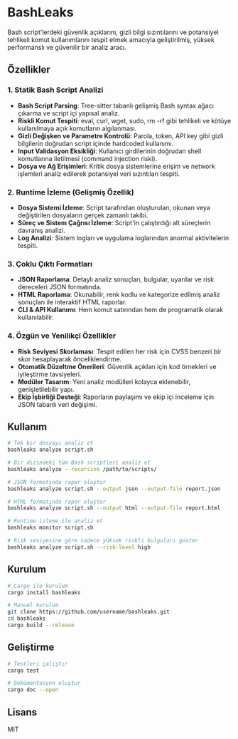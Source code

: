 # BashLeaks

Bash script'lerdeki güvenlik açıklarını, gizli bilgi sızıntılarını ve potansiyel tehlikeli komut kullanımlarını tespit etmek amacıyla geliştirilmiş, yüksek performanslı ve güvenilir bir analiz aracı.

## Özellikler

### 1. Statik Bash Script Analizi
- **Bash Script Parsing**: Tree-sitter tabanlı gelişmiş Bash syntax ağacı çıkarma ve script içi yapısal analiz.
- **Riskli Komut Tespiti**: eval, curl, wget, sudo, rm -rf gibi tehlikeli ve kötüye kullanılmaya açık komutların algılanması.
- **Gizli Değişken ve Parametre Kontrolü**: Parola, token, API key gibi gizli bilgilerin doğrudan script içinde hardcoded kullanımı.
- **Input Validasyon Eksikliği**: Kullanıcı girdilerinin doğrudan shell komutlarına iletilmesi (command injection riski).
- **Dosya ve Ağ Erişimleri**: Kritik dosya sistemlerine erişim ve network işlemleri analiz edilerek potansiyel veri sızıntıları tespiti.

### 2. Runtime İzleme (Gelişmiş Özellik)
- **Dosya Sistemi İzleme**: Script tarafından oluşturulan, okunan veya değiştirilen dosyaların gerçek zamanlı takibi.
- **Süreç ve Sistem Çağrısı İzleme**: Script'in çalıştırdığı alt süreçlerin davranış analizi.
- **Log Analizi**: Sistem logları ve uygulama loglarından anormal aktivitelerin tespiti.

### 3. Çoklu Çıktı Formatları
- **JSON Raporlama**: Detaylı analiz sonuçları, bulgular, uyarılar ve risk dereceleri JSON formatında.
- **HTML Raporlama**: Okunabilir, renk kodlu ve kategorize edilmiş analiz sonuçları ile interaktif HTML raporlar.
- **CLI & API Kullanımı**: Hem komut satırından hem de programatik olarak kullanılabilir.

### 4. Özgün ve Yenilikçi Özellikler
- **Risk Seviyesi Skorlaması**: Tespit edilen her risk için CVSS benzeri bir skor hesaplayarak önceliklendirme.
- **Otomatik Düzeltme Önerileri**: Güvenlik açıkları için kod örnekleri ve iyileştirme tavsiyeleri.
- **Modüler Tasarım**: Yeni analiz modülleri kolayca eklenebilir, genişletilebilir yapı.
- **Ekip İşbirliği Desteği**: Raporların paylaşımı ve ekip içi inceleme için JSON tabanlı veri değişimi.

## Kullanım

```bash
# Tek bir dosyayı analiz et
bashleaks analyze script.sh

# Bir dizindeki tüm Bash scriptleri analiz et
bashleaks analyze --recursive /path/to/scripts/

# JSON formatında rapor oluştur
bashleaks analyze script.sh --output json --output-file report.json

# HTML formatında rapor oluştur
bashleaks analyze script.sh --output html --output-file report.html

# Runtime izleme ile analiz et
bashleaks monitor script.sh

# Risk seviyesine göre sadece yüksek riskli bulguları göster
bashleaks analyze script.sh --risk-level high
```

## Kurulum

```bash
# Cargo ile kurulum
cargo install bashleaks

# Manuel kurulum
git clone https://github.com/username/bashleaks.git
cd bashleaks
cargo build --release
```

## Geliştirme

```bash
# Testleri çalıştır
cargo test

# Dokümantasyon oluştur
cargo doc --open
```

## Lisans

MIT 